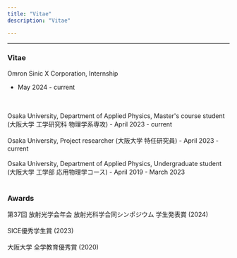 ```yaml
---
title: "Vitae"
description: "Vitae"

---
```


---
### Vitae
Omron Sinic X Corporation, Internship
- May 2024 - current
<br>
<br>
Osaka University, Department of Applied Physics, Master's course student (大阪大学 工学研究科 物理学系専攻)
- April 2023 - current
<br>
<br>
Osaka University, Project researcher (大阪大学 特任研究員)
- April 2023 - current
<br>
<br>
Osaka University, Department of Applied Physics, Undergraduate student (大阪大学 工学部 応用物理学コース)
- April 2019 - March 2023
<br>
<br>

### Awards
第37回 放射光学会年会 放射光科学合同シンポジウム 学生発表賞 (2024)
<br>
<br>
SICE優秀学生賞 (2023)
<br>
<br>
大阪大学 全学教育優秀賞 (2020)
